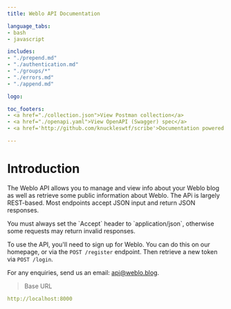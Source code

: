 ```yaml
---
title: Weblo API Documentation

language_tabs:
- bash
- javascript

includes:
- "./prepend.md"
- "./authentication.md"
- "./groups/*"
- "./errors.md"
- "./append.md"

logo: 

toc_footers:
- <a href="./collection.json">View Postman collection</a>
- <a href="./openapi.yaml">View OpenAPI (Swagger) spec</a>
- <a href='http://github.com/knuckleswtf/scribe'>Documentation powered by Scribe ✍</a>

---
```


# Introduction



The Weblo API allows you to manage and view info about your Weblo blog as well as retrieve some public information about Weblo. The APi is largely REST-based. Most endpoints accept JSON input and return JSON responses. 

<aside class="warning">You must always set the `Accept` header to `application/json`, otherwise some requests may return invalid responses.</aside>

To use the API, you'll need to sign up for Weblo. You can do this on our homepage, or via the `POST /register` endpoint. Then retrieve a new token via `POST /login`.

For any enquiries, send us an email: api@weblo.blog.

<script src="https://cdn.jsdelivr.net/npm/lodash@4.17.10/lodash.min.js"></script>
<script>
    var baseUrl = "http://localhost:8000";
</script>
<script src="js/tryitout.js"></script>

> Base URL

```yaml
http://localhost:8000
```